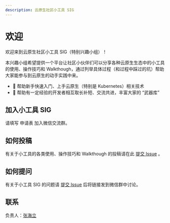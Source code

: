 ```yaml
---
description: 云原生社区小工具 SIG
---
```


# 欢迎

欢迎来到云原生社区小工具 SIG（特别兴趣小组）！

本兴趣小组希望提供一个平台让社区小伙伴们可以分享各种云原生生态中的小工具的使用、操作技巧和 Walkthough，通过列举具体过程（和过程中踩过的坑）帮助大家能参与到云原生的动手实践中来。

* 🚀 帮助新手快速入门、上手云原生（特别是 Kubernetes）相关技术
* 🧰 帮助有一定经验的开发者相互取长补短、交流共进，丰富大家的 “武器库”  

## 加入小工具 SIG

请填写 申请表 加入微信交流群。

## 如何投稿

有关于小工具的各类使用、操作技巧和 Walkthough 的投稿请在此 [提交 Issue](https://github.com/cloudnativeto/sig-toolkits/issues/new) 。

## 如何提问

有关于小工具 SIG 的问题请 [提交 Issue](https://github.com/cloudnativeto/sig-toolkits/issues/new) 后将链接发到微信群中讨论。

## 联系

负责人：[张海立](https://github.com/webup)

